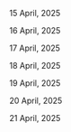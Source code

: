 15 April, 2025

16 April, 2025

17 April, 2025

18 April, 2025

19 April, 2025

20 April, 2025

21 April, 2025